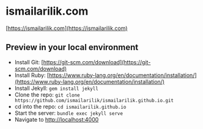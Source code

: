 # ismailarilik.com

[https://ismailarilik.com](https://ismailarilik.com)

## Preview in your local environment

- Install Git: [https://git-scm.com/download](https://git-scm.com/download)
- Install Ruby: [https://www.ruby-lang.org/en/documentation/installation/](https://www.ruby-lang.org/en/documentation/installation/)
- Install Jekyll: `gem install jekyll`
- Clone the repo: `git clone https://github.com/ismailarilik/ismailarilik.github.io.git`
- cd into the repo: `cd ismailarilik.github.io`
- Start the server: `bundle exec jekyll serve`
- Navigate to [http://localhost:4000](http://localhost:4000)
